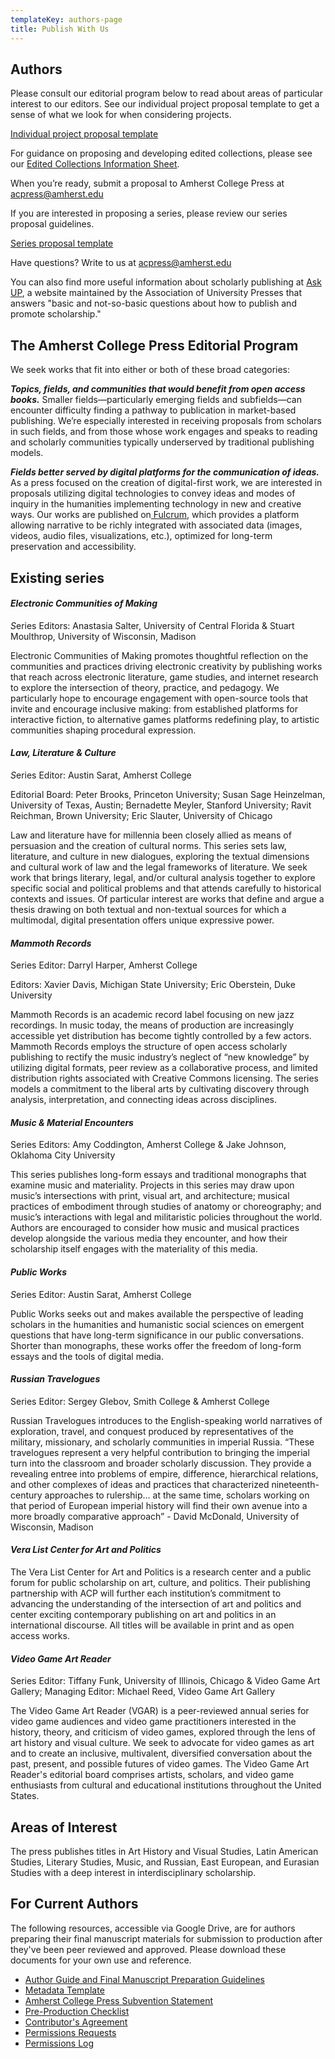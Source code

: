 ```yaml
---
templateKey: authors-page
title: Publish With Us
---
```

## Authors

Please consult our editorial program below to read about areas of particular interest to our editors. See our individual project proposal template to get a sense of what we look for when considering projects.

<a href="/assets/acp-individual-project-proposal-guidelines_1-3.pdf">Individual project proposal template</a>

For guidance on proposing and developing edited collections, please see our [Edited Collections Information Sheet](https://docs.google.com/document/d/1ktceIkrdLfzg9Xo3pr16bYH6EHfEv3B3jBFNLIHNac4/edit?usp=sharing). 

When you’re ready, submit a proposal to Amherst College Press at acpress@amherst.edu

If you are interested in proposing a series, please review our series proposal guidelines.

<a href="/assets/amherst-series-proposal-template_new.pdf">Series proposal template</a>

Have questions? Write to us at acpress@amherst.edu

You can also find more useful information about scholarly publishing at [Ask UP](https://ask.up.hcommons.org/), a website maintained by the Association of University Presses that answers "basic and not-so-basic questions about how to publish and promote scholarship."

## The Amherst College Press Editorial Program

We seek works that fit into either or both of these broad categories:

***Topics, fields, and communities that would benefit from open access books.*** Smaller fields—particularly emerging fields and subfields—can encounter difficulty finding a pathway to publication in market-based publishing. We’re especially interested in receiving proposals from scholars in such fields, and from those whose work engages and speaks to reading and scholarly communities typically underserved by traditional publishing models.

***Fields better served by digital platforms for the communication of ideas.*** As a press focused on the creation of digital-first work, we are interested in proposals utilizing digital technologies to convey ideas and modes of inquiry in the humanities implementing technology in new and creative ways. Our works are published on[ Fulcrum](https://www.fulcrum.org/), which provides a platform allowing narrative to be richly integrated with associated data (images, videos, audio files, visualizations, etc.), optimized for long-term preservation and accessibility.

## Existing series

#### *Electronic Communities of Making*

*S*eries Editors: Anastasia Salter, University of Central Florida & Stuart Moulthrop, University of Wisconsin, Madison

Electronic Communities of Making promotes thoughtful reflection on the communities and practices driving electronic creativity by publishing works that reach across electronic literature, game studies, and internet research to explore the intersection of theory, practice, and pedagogy. We particularly hope to encourage engagement with open-source tools that invite and encourage inclusive making: from established platforms for interactive fiction, to alternative games platforms redefining play, to artistic communities shaping procedural expression.

#### *Law, Literature & Culture*

*S*eries Editor: Austin Sarat, Amherst College

Editorial Board: Peter Brooks, Princeton University; Susan Sage Heinzelman, University of Texas, Austin; Bernadette Meyler, Stanford University; Ravit Reichman, Brown University; Eric Slauter, University of Chicago

Law and literature have for millennia been closely allied as means of persuasion and the creation of cultural norms. This series sets law, literature, and culture in new dialogues, exploring the textual dimensions and cultural work of law and the legal frameworks of literature. We seek work that brings literary, legal, and/or cultural analysis together to explore specific social and political problems and that attends carefully to historical contexts and issues. Of particular interest are works that define and argue a thesis drawing on both textual and non-textual sources for which a multimodal, digital presentation offers unique expressive power.

#### *Mammoth Records*

Series Editor: Darryl Harper, Amherst College

Editors: Xavier Davis, Michigan State University; Eric Oberstein, Duke University

Mammoth Records is an academic record label focusing on new jazz recordings. In music today, the means of production are increasingly accessible yet distribution has become tightly controlled by a few actors. Mammoth Records employs the structure of open access scholarly publishing to rectify the music industry’s neglect of “new knowledge” by utilizing digital formats, peer review as a collaborative process, and limited distribution rights associated with Creative Commons licensing. The series models a commitment to the liberal arts by cultivating discovery through analysis, interpretation, and connecting ideas across disciplines.

#### *Music & Material Encounters*

Series Editors: Amy Coddington, Amherst College & Jake Johnson, Oklahoma City University

This series publishes long-form essays and traditional monographs that examine music and materiality. Projects in this series may draw upon music’s intersections with print, visual art, and architecture; musical practices of embodiment through studies of anatomy or choreography; and music’s interactions with legal and militaristic policies throughout the world. Authors are encouraged to consider how music and musical practices develop alongside the various media they encounter, and how their scholarship itself engages with the materiality of this media.

#### *Public Works*

*S*eries Editor: Austin Sarat, Amherst College

Public Works seeks out and makes available the perspective of leading scholars in the humanities and humanistic social sciences on emergent questions that have long-term significance in our public conversations. Shorter than monographs, these works offer the freedom of long-form essays and the tools of digital media.

#### *Russian Travelogues*

Series Editor: Sergey Glebov, Smith College & Amherst College

Russian Travelogues introduces to the English-speaking world narratives of exploration, travel, and conquest produced by representatives of the military, missionary, and scholarly communities in imperial Russia. “These travelogues represent a very helpful contribution to bringing the imperial turn into the classroom and broader scholarly discussion. They provide a revealing entree into problems of empire, difference, hierarchical relations, and other complexes of ideas and practices that characterized nineteenth-century approaches to rulership… at the same time, scholars working on that period of European imperial history will find their own avenue into a more broadly comparative approach” - David McDonald, University of Wisconsin, Madison

#### *Vera List Center for Art and Politics*

The Vera List Center for Art and Politics is a research center and a public forum for public scholarship on art, culture, and politics. Their publishing partnership with ACP will further each institution’s commitment to advancing the understanding of the intersection of art and politics and center exciting contemporary publishing on art and politics in an international discourse. All titles will be available in print and as open access works.

#### *Video Game Art Reader*

Series Editor: Tiffany Funk, University of Illinois, Chicago & Video Game Art Gallery; Managing Editor: Michael Reed, Video Game Art Gallery

The Video Game Art Reader (VGAR) is a peer-reviewed annual series for video game audiences and video game practitioners interested in the history, theory, and criticism of video games, explored through the lens of art history and visual culture. We seek to advocate for video games as art and to create an inclusive, multivalent, diversified conversation about the past, present, and possible futures of video games. The Video Game Art Reader's editorial board comprises artists, scholars, and video game enthusiasts from cultural and educational institutions throughout the United States.

## Areas of Interest

The press publishes titles in Art History and Visual Studies, Latin American Studies, Literary Studies, Music, and Russian, East European, and Eurasian Studies with a deep interest in interdisciplinary scholarship.

## For Current Authors

The following resources, accessible via Google Drive, are for authors preparing their final manuscript materials for submission to production after they've been peer reviewed and approved. Please download these documents for your own use and reference.

* [Author Guide and Final Manuscript Preparation Guidelines](https://docs.google.com/document/d/1R5nmG9-FS6X8yA6vMtkjTcjxZfHfHgg2HS4G4deYIKg/edit)
* [Metadata Template](https://docs.google.com/spreadsheets/d/1ibNeACiXKZbk2MVNj4bpHoopqtt-7HyDxf7ana3SI_s/edit#gid=0)
* [Amherst College Press Subvention Statement](https://docs.google.com/document/d/1s2PXqXTJ2qBEeD1ZRXMeBJy79pc6yrtsXTP-b2DstnM/edit?usp=sharing)
* [Pre-Production Checklist](https://docs.google.com/document/d/12Zkv_aCeAsNi7RaRxhRxofWEJm3GzIKaKs9i_5Uc9pY/edit)
* [Contributor's Agreement](https://docs.google.com/document/d/1Svqoo0-W3tKqlP-F8usmIrlIrc6l6kpUE2FTC0FX7-4/edit)
* [Permissions Requests](https://docs.google.com/document/d/1mR4s0DOJrqIUo5kJepEUvnb38oT3_0LVXp8JCS4Qk4w/edit)
* [Permissions Log](https://docs.google.com/spreadsheets/d/1m5hzxO1l-n4gF_j4e5BeIXwQl5_m4Mqf9U5yJEVr82I/edit?usp=sharing)